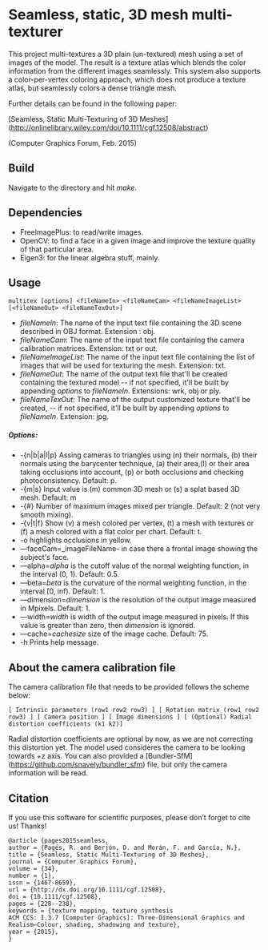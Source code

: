 # Seamless, static, 3D mesh multi-texturer

This project multi-textures a 3D plain (un-textured) mesh using a set of images of the model. The result is a texture atlas which blends the color information from the different images seamlessly. This system also supports a color-per-vertex coloring approach, which does not produce a texture atlas, but seamlessly colors a dense triangle mesh.

Further details can be found in the following paper:

[Seamless, Static Multi-Texturing of 3D Meshes] (http://onlinelibrary.wiley.com/doi/10.1111/cgf.12508/abstract)

(Computer Graphics Forum, Feb. 2015)

## Build

Navigate to the directory and hit *make*. 

## Dependencies

- FreeImagePlus: to read/write images.
- OpenCV: to find a face in a given image and improve the texture quality of that particular area.
- Eigen3: for the linear algebra stuff, mainly.

## Usage
 
	multitex [options] <fileNameIn> <fileNameCam> <fileNameImageList> [<fileNameOut> <fileNameTexOut>]

* _fileNameIn_: The name of the input text file containing the 3D scene described in OBJ format. Extension : obj.
* _fileNameCam_: The name of the input text file containing the camera calibration matrices. Extension: txt or out.
* _fileNameImageList_: The name of the input text file containing the list of images that will be used for texturing the mesh. Extension: txt.
* _fileNameOut_: The name of the output text file that'll be created containing the textured model -- if not specified, it'll be built by appending _options_ to _fileNameIn_. Extensions: wrk, obj or ply.
* _fileNameTexOut_: The name of the output customized texture that'll be created, -- if not specified, it'll be built by appending _options_ to _fileNameIn_. Extension: jpg.

##### Options:
* -{n|b|a|l|p}	Assing cameras to triangles using (n) their normals, (b) their normals using the barycenter technique, (a) their area,(l)	or their area taking occlusions into account, (p) or both occlusions and checking photoconsistency. Default: p.
* -{m|s}	 Input value is (m) common 3D mesh or (s) a splat based 3D mesh. Default: m
* -{#}		Number of maximum images mixed per triangle. Default: 2 (not very smooth mixing).
* -{v|t|f} Show (v) a mesh colored per vertex, (t) a mesh with textures or (f) a mesh colored with a flat color per chart. Default: t.
* -o highlights occlusions in yellow.
* —faceCam=_imageFileName-   in case there a frontal image showing the subject's face.
* —alpha=_alpha_ is the cutoff value of the normal weighting function, in the interval (0, 1). Default: 0.5.
* —beta=_beta_ is the curvature of the normal weighting function, in the interval [0, inf). Default: 1.
* —dimension=_dimension_ is the resolution of the output image measured in Mpixels. Default: 1.
* —width=_width_ is width of the output image measured in pixels. If this value is greater than zero, then _dimension_ is ignored.
* —cache=_cachesize_ size of the image cache. Default: 75.
* -h		Prints help message.


## About the camera calibration file

The camera calibration file that needs to be provided follows the scheme below:

	[ Intrinsic parameters (row1 row2 row3) ] [ Rotation matrix (row1 row2 row3) ] [ Camera position ] [ Image dimensions ] [ (Optional) Radial distortion coefficients (k1 k2)]

Radial distortion coefficients are optional by now, as we are not correcting this distortion yet. The model used consideres the camera to be looking towards +z axis. You can also provided a [Bundler-SfM] (https://github.com/snavely/bundler_sfm) file, but only the camera information will be read.

## Citation

If you use this software for scientific purposes, please don’t forget to cite us! Thanks!

	@article {pages2015seamless,
	author = {Pagés, R. and Berjón, D. and Morán, F. and García, N.},
	title = {Seamless, Static Multi-Texturing of 3D Meshes},
	journal = {Computer Graphics Forum},
	volume = {34},
	number = {1},
	issn = {1467-8659},
	url = {http://dx.doi.org/10.1111/cgf.12508},
	doi = {10.1111/cgf.12508},
	pages = {228--238},
	keywords = {texture mapping, texture synthesis
	ACM CCS: I.3.7 [Computer Graphics]: Three-Dimensional Graphics and Realism—Colour, shading, shadowing and texture},
	year = {2015},
	}



